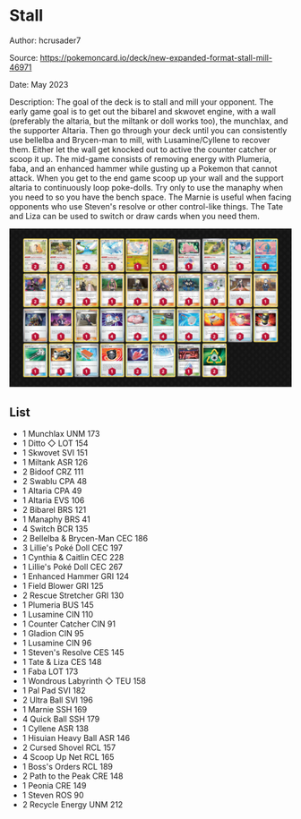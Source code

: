 # Stall

Author: hcrusader7

Source: <https://pokemoncard.io/deck/new-expanded-format-stall-mill-46971>

Date: May 2023

Description: The goal of the deck is to stall and mill your opponent. The early game goal is to get out the bibarel and skwovet engine, with a wall (preferably the altaria, but the miltank or doll works too), the munchlax, and the supporter Altaria. Then go through your deck until you can consistently use bellelba and Brycen-man to mill, with Lusamine/Cyllene to recover them. Either let the wall get knocked out to active the counter catcher or scoop it up. The mid-game consists of removing energy with Plumeria, faba, and an enhanced hammer while gusting up a Pokemon that cannot attack. When you get to the end game scoop up your wall and the support altaria to continuously loop poke-dolls. Try only to use the manaphy when you need to so you have the bench space. The Marnie is useful when facing opponents who use Steven's resolve or other control-like things. The Tate and Liza can be used to switch or draw cards when you need them.

![decklist](../../images/SVI/Stall/1-%20Stall.png)

## List

* 1 Munchlax UNM 173
* 1 Ditto ◇ LOT 154
* 1 Skwovet SVI 151
* 1 Miltank ASR 126
* 2 Bidoof CRZ 111
* 2 Swablu CPA 48
* 1 Altaria CPA 49
* 1 Altaria EVS 106
* 2 Bibarel BRS 121
* 1 Manaphy BRS 41
* 4 Switch BCR 135
* 2 Bellelba & Brycen-Man CEC 186
* 3 Lillie's Poké Doll CEC 197
* 1 Cynthia & Caitlin CEC 228
* 1 Lillie's Poké Doll CEC 267
* 1 Enhanced Hammer GRI 124
* 1 Field Blower GRI 125
* 2 Rescue Stretcher GRI 130
* 1 Plumeria BUS 145
* 1 Lusamine CIN 110
* 1 Counter Catcher CIN 91
* 1 Gladion CIN 95
* 1 Lusamine CIN 96
* 1 Steven's Resolve CES 145
* 1 Tate & Liza CES 148
* 1 Faba LOT 173
* 1 Wondrous Labyrinth ◇ TEU 158
* 1 Pal Pad SVI 182
* 2 Ultra Ball SVI 196
* 1 Marnie SSH 169
* 4 Quick Ball SSH 179
* 1 Cyllene ASR 138
* 1 Hisuian Heavy Ball ASR 146
* 2 Cursed Shovel RCL 157
* 4 Scoop Up Net RCL 165
* 1 Boss's Orders RCL 189
* 2 Path to the Peak CRE 148
* 1 Peonia CRE 149
* 1 Steven ROS 90
* 2 Recycle Energy UNM 212
